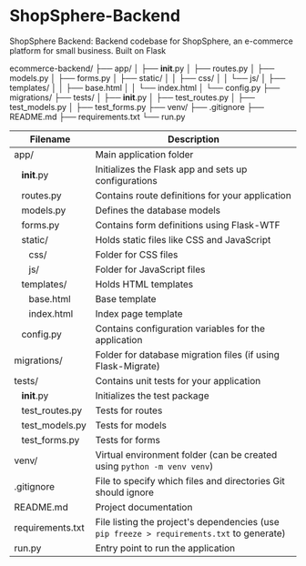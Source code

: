 # ShopSphere-Backend

ShopSphere Backend: Backend codebase for ShopSphere, an e-commerce platform for small business. Built on Flask

ecommerce-backend/
├── app/
│   ├── __init__.py
│   ├── routes.py
│   ├── models.py
│   ├── forms.py
│   ├── static/
│   │   ├── css/
│   │   └── js/
│   ├── templates/
│   │   ├── base.html
│   │   └── index.html
│   └── config.py
├── migrations/
├── tests/
│   ├── __init__.py
│   ├── test_routes.py
│   ├── test_models.py
│   ├── test_forms.py
├── venv/
├── .gitignore
├── README.md
├── requirements.txt
└── run.py



| Filename             | Description                                                       |
|----------------------|-------------------------------------------------------------------|
| app/                 | Main application folder                                          |
| &nbsp;&nbsp;&nbsp;__init__.py | Initializes the Flask app and sets up configurations          |
| &nbsp;&nbsp;&nbsp;routes.py   | Contains route definitions for your application                |
| &nbsp;&nbsp;&nbsp;models.py   | Defines the database models                                   |
| &nbsp;&nbsp;&nbsp;forms.py    | Contains form definitions using Flask-WTF                      |
| &nbsp;&nbsp;&nbsp;static/     | Holds static files like CSS and JavaScript                     |
| &nbsp;&nbsp;&nbsp;&nbsp;&nbsp;&nbsp;css/    | Folder for CSS files                                           |
| &nbsp;&nbsp;&nbsp;&nbsp;&nbsp;&nbsp;js/     | Folder for JavaScript files                                     |
| &nbsp;&nbsp;&nbsp;templates/  | Holds HTML templates                                         |
| &nbsp;&nbsp;&nbsp;&nbsp;&nbsp;&nbsp;base.html | Base template                                                |
| &nbsp;&nbsp;&nbsp;&nbsp;&nbsp;&nbsp;index.html | Index page template                                          |
| &nbsp;&nbsp;&nbsp;config.py   | Contains configuration variables for the application          |
| migrations/           | Folder for database migration files (if using Flask-Migrate)      |
| tests/                | Contains unit tests for your application                          |
| &nbsp;&nbsp;&nbsp;__init__.py | Initializes the test package                                |
| &nbsp;&nbsp;&nbsp;test_routes.py | Tests for routes                                        |
| &nbsp;&nbsp;&nbsp;test_models.py | Tests for models                                        |
| &nbsp;&nbsp;&nbsp;test_forms.py  | Tests for forms                                         |
| venv/                 | Virtual environment folder (can be created using `python -m venv venv`) |
| .gitignore            | File to specify which files and directories Git should ignore     |
| README.md             | Project documentation                                             |
| requirements.txt      | File listing the project's dependencies (use `pip freeze > requirements.txt` to generate) |
| run.py                | Entry point to run the application                                |

